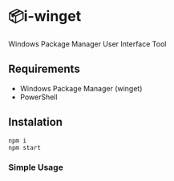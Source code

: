 # 📦i-winget
Windows Package Manager User Interface Tool

## Requirements
- Windows Package Manager (winget)
- PowerShell


## Instalation
```
npm i
npm start
```

### Simple Usage
<!-- ![alt](https://git) -->
